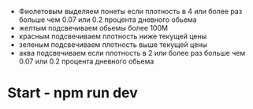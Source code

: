 - Фиолетовым выделяем понеты если плотность в 4 или более раз больше чем 0.07 или 0.2 процента дневного обьема
- желтым подсвечиваем обьемы более 100М
- красным подсвечиваем плотность ниже текущей цены
- зеленым подсвечиваем плотность выше текущей цены
- аква подсвечиваем если плотность в 2 или более раз больше чем 0.07 или 0.2 процента дневного обьема

# Start - npm run dev